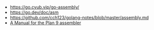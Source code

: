 * https://go.cyub.vip/go-assembly/
* https://go.dev/doc/asm
* https://github.com/cch123/golang-notes/blob/master/assembly.md
* [A Manual for the Plan 9 assembler](https://9p.io/sys/doc/asm.html)